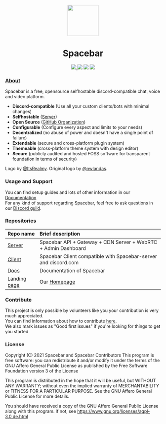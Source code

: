 <p align="center">

  <img width="100" src="https://avatars.githubusercontent.com/u/75180178?s=200&v=4" />

</p>
<h1 align="center">Spacebar</h1>

<p align="center">
   <a href="https://discord.gg/ZrnGQP6p3d">
    <img src="https://img.shields.io/discord/806142446094385153?color=7489d5&logo=discord&logoColor=ffffff" />
  </a>
  <img src="https://img.shields.io/static/v1?label=Status&message=Development&color=blue">
  <a title="Crowdin" target="_blank" href="https://translate.spacebar.chat/"><img src="https://badges.crowdin.net/fosscord/localized.svg"></a>
  <a href="https://opencollective.com/spacebar">
    <img src="https://opencollective.com/spacebar/tiers/badge.svg">
  </a>
</p>

### [About](https://spacebar.chat/)

Spacebar is a free, opensource selfhostable discord-compatible chat, voice and video platform.

* **Discord-compatible** (Use all your custom clients/bots with minimal changes)
* **Selfhostable** ([Server](https://github.com/spacebarchat/server))
* **Open Source** ([GitHub Organization]())
* **Configurable** (Configure every aspect and limits to your needs)
* **Decentralized** (no abuse of power and doesn't have a single point of failure)
* **Extendable** (secure and cross-platform plugin system)
* **Themeable** (cross-platform theme system with design editor)
* **Secure** (publicly audited and hosted FOSS software for transparent foundation in terms of security)

Logo by [@ItsRealmy](https://github.com/ItsRealmy).
Original logo by [@nwlandas](https://twitter.com/nwlandas).

### Usage and Support

You can find setup guides and lots of other information in our [Documentation](https://docs.spacebar.chat)  
For any kind of support regarding Spacebar, feel free to ask questions in our [Discord guild](https://discord.gg/ZrnGQP6p3d).

### Repositories

| Repo name | Brief description |
| :--- | :--- |
| [Server](https://github.com/spacebarchat/server) | Spacebar API + Gateway + CDN Server + WebRTC + Admin Dashboard |
| [Client](https://github.com/spacebarchat/client) | Spacebar Client compatible with Spacebar-server and discord.com |
| [Docs](https://github.com/spacebarchat/docs) | Documentation of Spacebar |
| [Landing page](https://github.com/spacebarchat/landingpage) | Our [Homepage](https://spacebar.chat) |

### Contribute

This project is only possible by volunteers like you your contribution is very much appreciated.  
You can find information about how to contribute [here](https://docs.spacebar.chat/contributing/).  
We also mark issues as "Good first issues" if you're looking for things to get you started.

### License

Copyright (C) 2021 Spacebar and Spacebar Contributors
This program is free software: you can redistribute it and/or modify
it under the terms of the GNU Affero General Public License as
published by the Free Software Foundation version 3 of the
License

This program is distributed in the hope that it will be useful,
but WITHOUT ANY WARRANTY; without even the implied warranty of
MERCHANTABILITY or FITNESS FOR A PARTICULAR PURPOSE. See the
GNU Affero General Public License for more details.

You should have received a copy of the GNU Affero General Public License
along with this program. If not, see https://www.gnu.org/licenses/agpl-3.0.de.html

